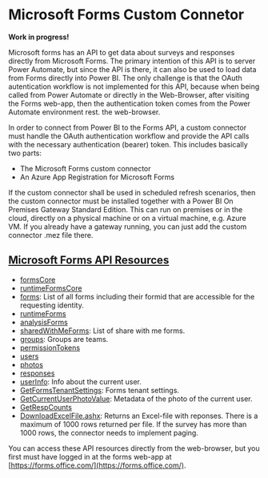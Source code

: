 # Microsoft Forms Custom Connetor
**Work in progress!**

Microsoft forms has an API to get data about surveys and responses directly from Microsoft Forms. 
The primary intention of this API is to server Power Automate, but since the API is there, it can 
also be used to load data from Forms directly into Power BI. The only challenge is that the OAuth 
autentication workflow is not implemented for this API, because when being called from Power Automate 
or directly in the Web-Browser, after visiting the Forms web-app, then the authentication token comes
from the Power Automate environment rest. the web-browser.

In order to connect from Power BI to the Forms API, a custom connector must handle the OAuth 
authentication workflow and provide the API calls with the necessary authentication (bearer) token. 
This includes basically two parts:

- The Microsoft Forms custom connector
- An Azure App Registration for Microsoft Forms

If the custom connector shall be used in scheduled refresh scenarios, then the custom connector 
must be installed together with a Power BI On Premises Gateway Standard Edition. This can run on 
premises or in the cloud, directly on a physical machine or on a virtual machine, e.g. Azure VM. 
If you already have a gateway running, you can just add the custom connector .mez file there.

## [Microsoft Forms API Resources](https://forms.office.com/formapi/api/$metadata)

- [formsCore](https://forms.office.com/formapi/api/formsCore)
- [runtimeFormsCore](https://forms.office.com/formapi/api/runtimeFormsCore)
- [forms](https://forms.office.com/formapi/api/forms): List of all forms including their formid that are accessible for the requesting identity.
- [runtimeForms](https://forms.office.com/formapi/api/runtimeForms)
- [analysisForms](https://forms.office.com/formapi/api/analysisForms)
- [sharedWithMeForms](https://forms.office.com/formapi/api/sharedWithMeForms): List of share with me forms.
- [groups](https://forms.office.com/formapi/api/groups): Groups are teams.
- [permissionTokens](https://forms.office.com/formapi/api/permissionTokens)
- [users](https://forms.office.com/formapi/api/users)
- [photos](https://forms.office.com/formapi/api/photos)
- [responses](https://forms.office.com/formapi/api/responses)
- [userInfo](https://forms.office.com/formapi/api/userInfo): Info about the current user.
- [GetFormsTenantSettings](https://forms.office.com/formapi/api/GetFormsTenantSettings): Forms tenant settings.
- [GetCurrentUserPhotoValue](https://forms.office.com/formapi/api/GetCurrentUserPhotoValue): Metadata of the photo of the current user.
- [GetRespCounts](https://forms.office.com/formapi/api/GetRespCounts)
- [DownloadExcelFile.ashx](https://forms.office.com/formapi/DownloadExcelFile.ashx?formid=ozwsJ8LM6EmqBnbI-zGKxH2rfh_vSOJEs_u6DG795r1URVFGSUVEVFZHSlQ0M1lJQTRaTjdEM1pJNC4u&timezoneOffset=0&minResponseId=1&maxResponseId=1000): Returns an Excel-file with reponses. There is a maximum of 1000 rows returned per file. If the survey has more than 1000 rows, the connector needs to implement paging.

You can access these API resources directly from the web-browser, but you first must have logged in at the forms web-app at [https://forms.office.com/](https://forms.office.com/).
